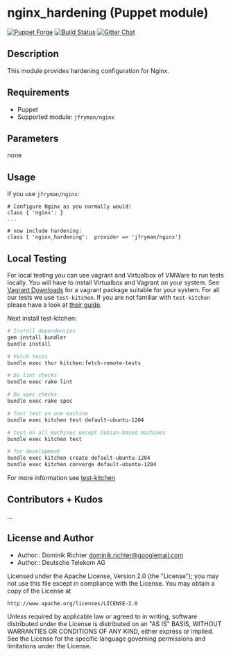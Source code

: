 # nginx_hardening (Puppet module)

[![Puppet Forge](https://img.shields.io/puppetforge/dt/hardening/nginx_hardening.svg)][1]
[![Build Status](http://img.shields.io/travis/hardening-io/puppet-nginx-hardening.svg)][2]
[![Gitter Chat](https://badges.gitter.im/Join%20Chat.svg)][3]

## Description

This module provides hardening configuration for Nginx.

## Requirements

* Puppet
* Supported module: `jfryman/nginx`


## Parameters

none

## Usage

If you use `jfryman/nginx`:

    # Configure Nginx as you normally would:
    class { 'nginx': }
    ...

    # now include hardening:
    class { 'nginx_hardening':  provider => 'jfryman/nginx'}

## Local Testing

For local testing you can use vagrant and Virtualbox of VMWare to run tests locally. You will have to install Virtualbox and Vagrant on your system. See [Vagrant Downloads](http://downloads.vagrantup.com/) for a vagrant package suitable for your system. For all our tests we use `test-kitchen`. If you are not familiar with `test-kitchen` please have a look at [their guide](http://kitchen.ci/docs/getting-started).

Next install test-kitchen:

```bash
# Install dependencies
gem install bundler
bundle install

# Fetch tests
bundle exec thor kitchen:fetch-remote-tests

# Do lint checks
bundle exec rake lint

# Do spec checks
bundle exec rake spec

# fast test on one machine
bundle exec kitchen test default-ubuntu-1204

# test on all machines except Debian-based machines
bundle exec kitchen test

# for development
bundle exec kitchen create default-ubuntu-1204
bundle exec kitchen converge default-ubuntu-1204
```

For more information see [test-kitchen](http://kitchen.ci/docs/getting-started)


## Contributors + Kudos

...

## License and Author

* Author:: Dominik Richter <dominik.richter@googlemail.com>
* Author:: Deutsche Telekom AG

Licensed under the Apache License, Version 2.0 (the "License");
you may not use this file except in compliance with the License.
You may obtain a copy of the License at

    http://www.apache.org/licenses/LICENSE-2.0

Unless required by applicable law or agreed to in writing, software
distributed under the License is distributed on an "AS IS" BASIS,
WITHOUT WARRANTIES OR CONDITIONS OF ANY KIND, either express or implied.
See the License for the specific language governing permissions and
limitations under the License.

[1]: https://forge.puppetlabs.com/hardening/nginx_hardening
[2]: http://travis-ci.org/hardening-io/puppet-nginx-hardening
[3]: https://gitter.im/hardening-io/general
